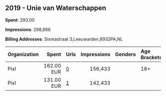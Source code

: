 ## 2019 - Unie van Waterschappen 
**Spent**: 293.00

**Impressions**: 298,866

**Billing Addresses**: Sixmastraat 3,Leeuwarden,8932PA,NL

|Organization|Spent|Urls|Impressions|Genders|Age Brackets|Country Codes|
|:---|---:|:---|---:|:---|:---|:---|
|Pixl|162.00 EUR|[0](https://www.snap.com/political-ads/asset/ab43998a808d58b74e233b1233f881dc8adedb34ba2b9f48aef0a71aa07ef2cc?mediaType=mp4)|156,433||18+|netherlands|
|Pixl|131.00 EUR|[1](https://www.snap.com/political-ads/asset/94b2cd84fc28562e3de2be9ea651fa458a872583c5e69ed87ba851c72ca2dcb6?mediaType=mp4)|142,433|||netherlands|
